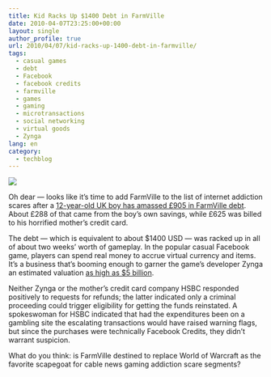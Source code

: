 ```yaml
---
title: Kid Racks Up $1400 Debt in FarmVille
date: 2010-04-07T23:25:00+00:00
layout: single
author_profile: true
url: 2010/04/07/kid-racks-up-1400-debt-in-farmville/
tags:
  - casual games
  - debt
  - Facebook
  - facebook credits
  - farmville
  - games
  - gaming
  - microtransactions
  - social networking
  - virtual goods
  - Zynga
lang: en
category: 
  - techblog
---
```

[![](http://1.bp.blogspot.com/_vaUVXcmC3OI/S70NUpPjbvI/AAAAAAAAB1A/KexGRVOyY9c/s1600/farmville260.jpg)](http://1.bp.blogspot.com/_vaUVXcmC3OI/S70NUpPjbvI/AAAAAAAAB1A/KexGRVOyY9c/s1600-h/farmville260.jpg)

Oh dear — looks like it’s time to add FarmVille to the list of internet addiction scares after a [12-year-old UK boy has amassed £905 in FarmVille debt](http://www.guardian.co.uk/money/2010/apr/07/farmville-user-debt-facebook). About £288 of that came from the boy’s own savings, while £625 was billed to his horrified mother’s credit card.

The debt — which is equivalent to about $1400 USD — was racked up in all of about two weeks’ worth of gameplay. In the popular casual Facebook game, players can spend real money to accrue virtual currency and items. It’s a business that’s booming enough to garner the game’s developer Zynga an estimated valuation [as high as $5 billion](http://games.venturebeat.com/2010/04/06/could-zynga-really-be-worth-5-billion/).

Neither Zynga or the mother’s credit card company HSBC responded positively to requests for refunds; the latter indicated only a criminal proceeding could trigger eligibility for getting the funds reinstated. A spokeswoman for HSBC indicated that had the expenditures been on a gambling site the escalating transactions would have raised warning flags, but since the purchases were technically Facebook Credits, they didn’t warrant suspicion.

What do you think: is FarmVille destined to replace World of Warcraft as the favorite scapegoat for cable news gaming addiction scare segments?
